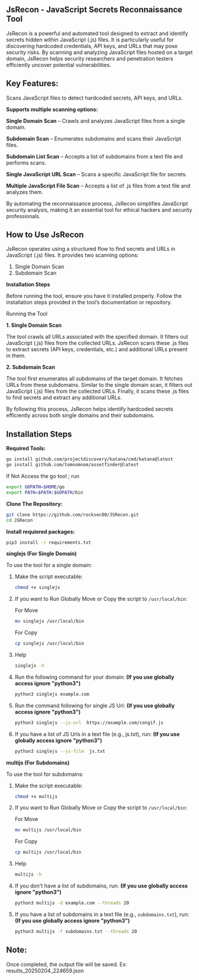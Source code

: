 ## JsRecon - JavaScript Secrets Reconnaissance Tool

JsRecon is a powerful and automated tool designed to extract and identify secrets hidden within JavaScript (.js) files. It is particularly useful for discovering hardcoded credentials, API keys, and URLs that may pose security risks. By scanning and analyzing JavaScript files hosted on a target domain, JsRecon helps security researchers and penetration testers efficiently uncover potential vulnerabilities.

## Key Features:

Scans JavaScript files to detect hardcoded secrets, API keys, and URLs.

**Supports multiple scanning options:**

**Single Domain Scan** – Crawls and analyzes JavaScript files from a single domain.

**Subdomain Scan** – Enumerates subdomains and scans their JavaScript files.

**Subdomain List Scan** – Accepts a list of subdomains from a text file and performs scans.

**Single JavaScript URL Scan** – Scans a specific JavaScript file for secrets.

**Multiple JavaScript File Scan** – Accepts a list of .js files from a text file and analyzes them.

By automating the reconnaissance process, JsRecon simplifies JavaScript security analysis, making it an essential tool for ethical hackers and security professionals.

## How to Use JsRecon

JsRecon operates using a structured flow to find secrets and URLs in JavaScript (.js) files. It provides two scanning options:

1. Single Domain Scan
2. Subdomain Scan

**Installation Steps**

Before running the tool, ensure you have it installed properly. Follow the installation steps provided in the tool’s documentation or repository.

Running the Tool

**1. Single Domain Scan**

The tool crawls all URLs associated with the specified domain.
It filters out JavaScript (.js) files from the collected URLs.
JsRecon scans these .js files to extract secrets (API keys, credentials, etc.) and additional URLs present in them.

**2. Subdomain Scan**

The tool first enumerates all subdomains of the target domain.
It fetches URLs from these subdomains.
Similar to the single domain scan, it filters out JavaScript (.js) files from the collected URLs.
Finally, it scans these .js files to find secrets and extract any additional URLs.

By following this process, JsRecon helps identify hardcoded secrets efficiently across both single domains and their subdomains.

## Installation Steps

 **Required Tools:**

   ```bash
 go install github.com/projectdiscovery/katana/cmd/katana@latest
 go install github.com/tomnomnom/assetfinder@latest
   ```
If Not Access the go tool ; run
  ```bash
export GOPATH=$HOME/go
export PATH=$PATH:$GOPATH/bin
   ```

**Clone The Repository:**

   ```bash
  git clone https://github.com/rocksec00/JSRecon.git
  cd JSRecon
   ```
**Install requiered packages:**

   ```bash
   pip3 install -r requirements.txt
   ```

**singlejs (For Single Domain)**

To use the tool for a single domain:

1. Make the script executable:
   ```bash
   chmod +x singlejs
   ```
   
2. If you want to Run Globally Move or Copy the script to `/usr/local/bin`:
   
   For Move
   
   ```bash
   mv singlejs /usr/local/bin
   ```
   For Copy
   
      ```bash
   cp singlejs /usr/local/bin
   ```
   
3. Help
   ```bash
   singlejs -h

4. Run the following command for your domain: **(If you use globally access ignore "python3")**
   ```bash
   python3 singlejs example.com
   ```
5. Run the command following for single JS Url: **(If you use globally access ignore "python3")**
   ```bash
   python3 singlejs --js-url  https://example.com/congif.js
   ```
6. If you have a list of JS Urls in a text file (e.g., js.txt), run: **(If you use globally access ignore "python3")**
   ```bash
   python3 singlejs --js-file  js.txt
   ```

**multijs (For Subdomains)**

To use the tool for subdomains:

1. Make the script executable:
   ```bash
   chmod +x multijs
   ```

2. If you want to Run Globally Move or Copy the script to `/usr/local/bin`:
   
   For Move
   
   ```bash
   mv multijs /usr/local/bin
   ```
   For Copy
   
      ```bash
   cp multijs /usr/local/bin
   ```
3. Help
   
   ```bash
   multijs -h
   ```
   
4. If you don't have a list of subdomains, run: **(If you use globally access ignore "python3")**
   ```bash
   python3 multijs -d example.com --threads 20
   ```

5. If you have a list of subdomains in a text file (e.g., `subdomains.txt`), run: **(If you use globally access ignore "python3")**
   ```bash
   python3 multijs -f subdomains.txt --threads 20
   ```

## Note:
Once completed, the output file will be saved. Ex: results_20250204_224659.json
